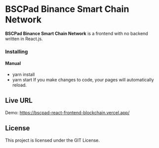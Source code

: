 # BSCPad Binance Smart Chain Network
**BSCPad Binance Smart Chain Network** is a frontend with no backend written in React.js.
 
### Installing
#### Manual

 * yarn install
 * yarn start
 If you make changes to code, your pages will automatically reload.
 
## Live URL
Demo: https://bscpad-react-frontend-blockchain.vercel.app/

## License

This project is licensed under the GIT License.
